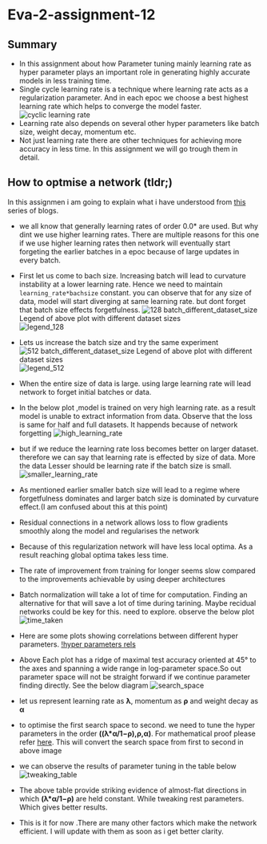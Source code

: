 # Eva-2-assignment-12

## Summary
- In this assignment about how Parameter tuning mainly learning rate as hyper parameter plays an important role in generating highly accurate models in less training time.
- Single cycle learning rate is a technique where learning rate acts as a regularization parameter. And in each epoc we choose a best highest learning rate which helps to converge the model faster.
![cyclic learning rate](image/single_cycle.png)
- Learning rate also depends on several other hyper parameters like batch size, weight decay, momentum etc.
- Not just learning rate there are other techniques for achieving more accuracy in less time. In this assignment we will go trough them in detail.

## How to optmise a network (tldr;)
In this assignmen i am going to explain what i have understood from [this](https://myrtle.ai/how-to-train-your-resnet/) series of blogs.
- we all know that generally learning rates of order 0.0* are used. But why dint we use higher learning rates. There are multiple reasons for this one if we use higher learning rates then network will eventually start forgeting the earlier batches in a epoc because of large updates in every batch.
- First let us come to bach size. Increasing batch will lead to curvature instability at a lower learning rate. Hence we need to maintain ```learning_rate*bachsize``` constant. you can observe that for any size of data, model will start diverging at same learning rate. but dont forget that batch size effects forgetfulness.
![128 batch_different_dataset_size](image/128batch_different_dataset_size.png) 
Legend of above plot with different dataset sizes\
![legend_128](image/legend_128.png)
- Lets us increase the batch size and try the same experiment
![512 batch_different_dataset_size](image/512batch_different_dataset_size.png) 
Legend of above plot with different dataset sizes\
![legend_512](image/legend_128.png)
- When the entire size of data is large. using large learning rate will lead network to forget initial batches or data.
- In the below plot ,model is trained on very high learning rate. as a result model is unable to extract information from data. Observe that the loss is same for half and full datasets. It happends because of network forgetting 
![high_learning_rate](image/high_learning_rate.png)
- but if we reduce the learning rate loss becomes better on larger dataset. therefore we can say that learning rate is effected by size of data. More the data Lesser should be learning rate if the batch size is small.
![smaller_learning_rate](image/small_learning_rate.png)
- As mentioned earlier smaller batch size will lead to a regime where forgetfulness dominates and larger batch size is dominated by curvature effect.(I am confused about this at this point)

- Residual connections in a network allows loss to flow gradients smoothly along the model and regularises the network 
- Because of this regularization network will have less local optima. As a result reaching global optima takes less time.
- The rate of improvement from training for longer seems slow compared to the improvements achievable by using deeper architectures
- Batch normalization will take a lot of time for computation. Finding an alternative for that will save a lot of time during tarining. Maybe recidual networks could be key for this. need to explore. observe the below plot
![time_taken](image/time_taken.png)
-  Here are some plots showing correlations between different hyper parameters.
[!hyper parameters rels](image/hyper_parameters_rels.png)
- Above Each plot has a ridge of maximal test accuracy oriented at 45° to the axes and spanning a wide range in log-parameter space.So out parameter space will not be straight forward if we continue parameter finding directly. See the below diagram
![search_space](image/search_space.png)
- let us represent learning rate as __λ__, momentum as __ρ__ and weight decay as __α__
- to optimise the first search space to second. we need to tune the hyper parameters in the order __((λ*α/1−ρ),ρ,α)__. For mathematical proof please refer [here](https://myrtle.ai/how-to-train-your-resnet-5-hyperparameters/). This will convert the search space from first to second in above image
- we can observe the results of parameter tuning in the table below
![tweaking_table](image/tweaking_table.png)
- The above table provide striking evidence of almost-flat directions in which __(λ*α/1−ρ)__ are held constant. While tweaking rest parameters. Which gives better results.
- This is it for now .There are many other factors which make the network efficient. I will update with them as soon as i get better clarity. 
